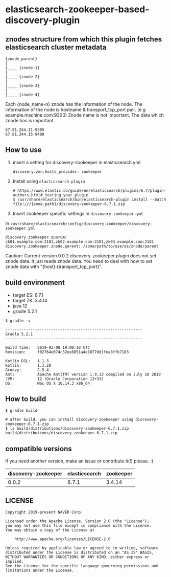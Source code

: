 # elasticsearch-zookeeper-based-discovery-plugin

## znodes structure from which this plugin fetches elasticsearch cluster metadata

```
{znode_parent}
|
|____ {znode-1}
|
|____ {znode-2}
|
|____ {znode-3}
|
|____ {znode-4}
```


Each {node_name-n} znode has the information of the node.
The information of the node is hostname & transport_tcp_port pair. (e.g example.machine.com:9300)
Znode name is not important. The data which znode has is important.

```
67.81.244.11:9305
67.81.244.15:9400
```


## How to use

1. insert a setting for discovery-zookeeper in elasticsearch.yml
   ```
   discovery.zen.hosts_provider: zookeeper
   ```

2. Install using ```elasticsearch-plugin```
   ```
   # https://www.elastic.co/guide/en/elasticsearch/plugins/6.7/plugin-authors.html#_testing_your_plugin
   $ /usr/share/elasticsearch/bin/elasticsearch-plugin install --batch file:///{some_path}/discovery-zookeeper-6.7.1.zip
   ```

3. Insert zookeeper specific settings in ```discovery-zookeeper.yml```

In ```/usr/share/elasticsearch/config/discovery-zookeeper/discovery-zookeeper.yml```

```
discovery.zookeeper.quorum: zk01.example.com:2181,zk02.example.com:2181,zk03.example.com:2181
discovery.zookeeper.znode.parent: /some/path/to/use/as/znode/parent
```

Caution: Current version 0.0.2 discovery-zookeeper plugin does not set znode data. It just reads znode data. You need to deal with how to set znode data with "{host}:{transport_tcp_port}".

## build environment

- target ES: 6.7.1
- target ZK: 3.4.14
- java 12
- gradle 5.2.1

```
$ gradle -v

------------------------------------------------------------
Gradle 5.2.1
------------------------------------------------------------

Build time:   2019-02-08 19:00:10 UTC
Revision:     f02764e074c32ee8851a4e1877dd1fea8ffb7183

Kotlin DSL:   1.1.3
Kotlin:       1.3.20
Groovy:       2.5.4
Ant:          Apache Ant(TM) version 1.9.13 compiled on July 10 2018
JVM:          12 (Oracle Corporation 12+33)
OS:           Mac OS X 10.14.3 x86_64
```


## How to build

```
$ gradle build

# after build, you can install discovery-zookeeper using discovery-zookeeper-6.7.1.zip
$ ls build/distributions/discovery-zookeeper-6.7.1.zip
build/distributions/discovery-zookeeper-6.7.1.zip
```

## compatible versions

If you need another version, make an issue or contribute it(!) please. :)

|discovery-zookeeper|elasticsearch|zookeeper|
|---|---|---|
|0.0.2|6.7.1|3.4.14|

## LICENSE

```
Copyright 2019-present NAVER Corp.

Licensed under the Apache License, Version 2.0 (the "License");
you may not use this file except in compliance with the License.
You may obtain a copy of the License at

    http://www.apache.org/licenses/LICENSE-2.0

Unless required by applicable law or agreed to in writing, software
distributed under the License is distributed on an "AS IS" BASIS,
WITHOUT WARRANTIES OR CONDITIONS OF ANY KIND, either express or implied.
See the License for the specific language governing permissions and
limitations under the License.
```
